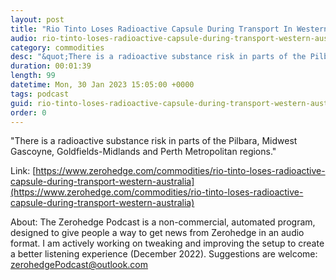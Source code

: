 ```yaml
---
layout: post
title: "Rio Tinto Loses Radioactive Capsule During Transport In Western Australia"
audio: rio-tinto-loses-radioactive-capsule-during-transport-western-australia-0
category: commodities
desc: "&quot;There is a radioactive substance risk in parts of the Pilbara, Midwest Gascoyne, Goldfields-Midlands and Perth Metropolitan regions.&quot; "
duration: 00:01:39
length: 99
datetime: Mon, 30 Jan 2023 15:05:00 +0000
tags: podcast
guid: rio-tinto-loses-radioactive-capsule-during-transport-western-australia-0
order: 0
---
```

&quot;There is a radioactive substance risk in parts of the Pilbara, Midwest Gascoyne, Goldfields-Midlands and Perth Metropolitan regions.&quot; 

Link: [https://www.zerohedge.com/commodities/rio-tinto-loses-radioactive-capsule-during-transport-western-australia](https://www.zerohedge.com/commodities/rio-tinto-loses-radioactive-capsule-during-transport-western-australia)

About: The Zerohedge Podcast is a non-commercial, automated program, designed to give people a way to get news from Zerohedge in an audio format.  I am actively working on tweaking and improving the setup to create a better listening experience (December 2022).  Suggestions are welcome: [zerohedgePodcast@outlook.com](mailto:zerohedgePodcast@outlook.com)